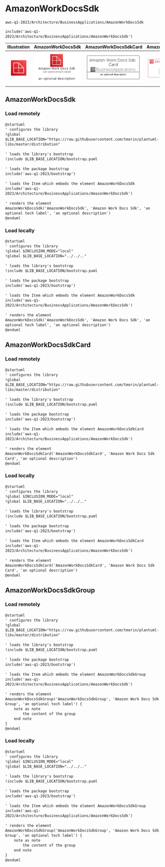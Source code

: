 # AmazonWorkDocsSdk


```text
aws-q1-2023/Architecture/BusinessApplications/AmazonWorkDocsSdk
```

```text
include('aws-q1-2023/Architecture/BusinessApplications/AmazonWorkDocsSdk')
```



| Illustration | AmazonWorkDocsSdk | AmazonWorkDocsSdkCard | AmazonWorkDocsSdkGroup |
| :---: | :---: | :---: | :---: |
| ![illustration for Illustration](../../../aws-q1-2023/Architecture/BusinessApplications/AmazonWorkDocsSdk.png) | ![illustration for AmazonWorkDocsSdk](../../../aws-q1-2023/Architecture/BusinessApplications/AmazonWorkDocsSdk.Local.png) | ![illustration for AmazonWorkDocsSdkCard](../../../aws-q1-2023/Architecture/BusinessApplications/AmazonWorkDocsSdkCard.Local.png) | ![illustration for AmazonWorkDocsSdkGroup](../../../aws-q1-2023/Architecture/BusinessApplications/AmazonWorkDocsSdkGroup.Local.png) |




## AmazonWorkDocsSdk

### Load remotely
```plantuml
@startuml
' configures the library
!global $LIB_BASE_LOCATION="https://raw.githubusercontent.com/tmorin/plantuml-libs/master/distribution"

' loads the library's bootstrap
!include $LIB_BASE_LOCATION/bootstrap.puml

' loads the package bootstrap
include('aws-q1-2023/bootstrap')

' loads the Item which embeds the element AmazonWorkDocsSdk
include('aws-q1-2023/Architecture/BusinessApplications/AmazonWorkDocsSdk')

' renders the element
AmazonWorkDocsSdk('AmazonWorkDocsSdk', 'Amazon Work Docs Sdk', 'an optional tech label', 'an optional description')
@enduml
```

### Load locally
```plantuml
@startuml
' configures the library
!global $INCLUSION_MODE="local"
!global $LIB_BASE_LOCATION="../../.."

' loads the library's bootstrap
!include $LIB_BASE_LOCATION/bootstrap.puml

' loads the package bootstrap
include('aws-q1-2023/bootstrap')

' loads the Item which embeds the element AmazonWorkDocsSdk
include('aws-q1-2023/Architecture/BusinessApplications/AmazonWorkDocsSdk')

' renders the element
AmazonWorkDocsSdk('AmazonWorkDocsSdk', 'Amazon Work Docs Sdk', 'an optional tech label', 'an optional description')
@enduml
```

## AmazonWorkDocsSdkCard

### Load remotely
```plantuml
@startuml
' configures the library
!global $LIB_BASE_LOCATION="https://raw.githubusercontent.com/tmorin/plantuml-libs/master/distribution"

' loads the library's bootstrap
!include $LIB_BASE_LOCATION/bootstrap.puml

' loads the package bootstrap
include('aws-q1-2023/bootstrap')

' loads the Item which embeds the element AmazonWorkDocsSdkCard
include('aws-q1-2023/Architecture/BusinessApplications/AmazonWorkDocsSdk')

' renders the element
AmazonWorkDocsSdkCard('AmazonWorkDocsSdkCard', 'Amazon Work Docs Sdk Card', 'an optional description')
@enduml
```

### Load locally
```plantuml
@startuml
' configures the library
!global $INCLUSION_MODE="local"
!global $LIB_BASE_LOCATION="../../.."

' loads the library's bootstrap
!include $LIB_BASE_LOCATION/bootstrap.puml

' loads the package bootstrap
include('aws-q1-2023/bootstrap')

' loads the Item which embeds the element AmazonWorkDocsSdkCard
include('aws-q1-2023/Architecture/BusinessApplications/AmazonWorkDocsSdk')

' renders the element
AmazonWorkDocsSdkCard('AmazonWorkDocsSdkCard', 'Amazon Work Docs Sdk Card', 'an optional description')
@enduml
```

## AmazonWorkDocsSdkGroup

### Load remotely
```plantuml
@startuml
' configures the library
!global $LIB_BASE_LOCATION="https://raw.githubusercontent.com/tmorin/plantuml-libs/master/distribution"

' loads the library's bootstrap
!include $LIB_BASE_LOCATION/bootstrap.puml

' loads the package bootstrap
include('aws-q1-2023/bootstrap')

' loads the Item which embeds the element AmazonWorkDocsSdkGroup
include('aws-q1-2023/Architecture/BusinessApplications/AmazonWorkDocsSdk')

' renders the element
AmazonWorkDocsSdkGroup('AmazonWorkDocsSdkGroup', 'Amazon Work Docs Sdk Group', 'an optional tech label') {
    note as note
        the content of the group
    end note
}
@enduml
```

### Load locally
```plantuml
@startuml
' configures the library
!global $INCLUSION_MODE="local"
!global $LIB_BASE_LOCATION="../../.."

' loads the library's bootstrap
!include $LIB_BASE_LOCATION/bootstrap.puml

' loads the package bootstrap
include('aws-q1-2023/bootstrap')

' loads the Item which embeds the element AmazonWorkDocsSdkGroup
include('aws-q1-2023/Architecture/BusinessApplications/AmazonWorkDocsSdk')

' renders the element
AmazonWorkDocsSdkGroup('AmazonWorkDocsSdkGroup', 'Amazon Work Docs Sdk Group', 'an optional tech label') {
    note as note
        the content of the group
    end note
}
@enduml
```

